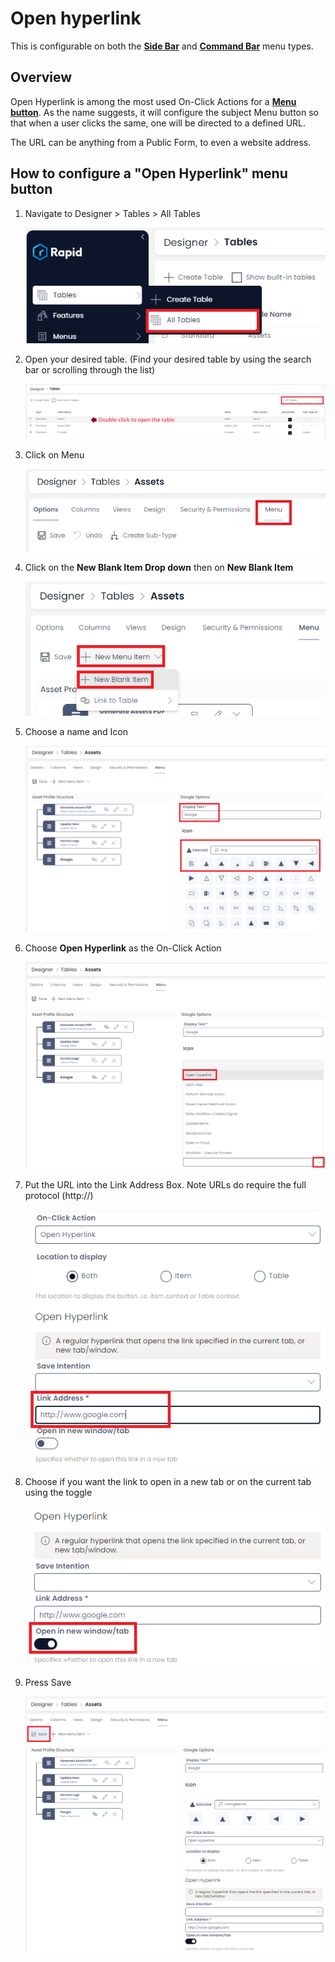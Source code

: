 # Open hyperlink

This is configurable on both the **[Side Bar](</docs/Rapid/3-User Manual/glossary/glossary.md#sidebar>)** and **[Command Bar](</docs/Rapid/3-User Manual/glossary/glossary.md#command-bar>)** menu types.

## Overview

Open Hyperlink is among the most used On-Click Actions for a [**Menu button**](</docs/Rapid/3-User Manual/glossary/glossary.md#menu> "Menu"). As the name suggests, it will configure the subject Menu button so that when a user clicks the same, one will be directed to a defined URL.

The URL can be anything from a Public Form, to even a website address.

## How to configure a "Open Hyperlink" menu button

1. Navigate to Designer &gt; Tables &gt; All Tables  

    ![Step 1](menus-open-hyperlink-step-1.png)
2. Open your desired table. (Find your desired table by using the search bar or scrolling through the list) 

    ![Step 2](menus-open-hyperlink-step-2.png)
3. Click on Menu  

    ![Step 3](menus-open-hyperlink-step-3.png)
4. Click on the **New Blank Item Drop down** then on **New Blank Item** 

    ![Step 4](menus-open-hyperlink-step-4.png)
5. Choose a name and Icon  

    ![Step 5](menus-open-hyperlink-step-5.png)
6. Choose **Open Hyperlink** as the On-Click Action 

    ![Step 6](menus-open-hyperlink-step-6.png)
7. Put the URL into the Link Address Box. Note URLs do require the full protocol (http://)  

    ![Step 7](menus-open-hyperlink-step-7.png)
8. Choose if you want the link to open in a new tab or on the current tab using the toggle  

    ![Step 8](menus-open-hyperlink-step-8.png)
9. Press Save  

    ![Step 9](menus-open-hyperlink-step-9.png)
